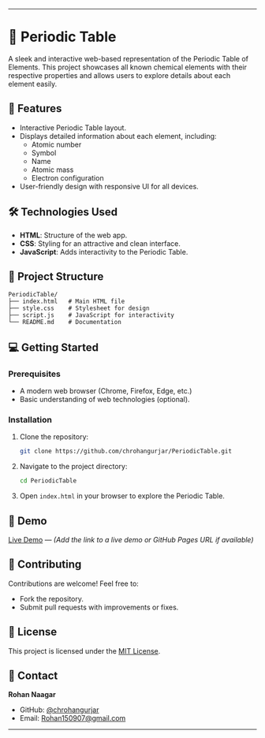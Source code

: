 
---

# 🌟 Periodic Table  

A sleek and interactive web-based representation of the Periodic Table of Elements. This project showcases all known chemical elements with their respective properties and allows users to explore details about each element easily.  

## 🚀 Features  
- Interactive Periodic Table layout.  
- Displays detailed information about each element, including:  
  - Atomic number  
  - Symbol  
  - Name  
  - Atomic mass  
  - Electron configuration  
- User-friendly design with responsive UI for all devices.  

## 🛠️ Technologies Used  
- **HTML**: Structure of the web app.  
- **CSS**: Styling for an attractive and clean interface.  
- **JavaScript**: Adds interactivity to the Periodic Table.  

## 📂 Project Structure  
```
PeriodicTable/
├── index.html   # Main HTML file  
├── style.css    # Stylesheet for design  
├── script.js    # JavaScript for interactivity  
└── README.md    # Documentation  
```  

## 💻 Getting Started  

### Prerequisites  
- A modern web browser (Chrome, Firefox, Edge, etc.)  
- Basic understanding of web technologies (optional).  

### Installation  
1. Clone the repository:  
   ```bash  
   git clone https://github.com/chrohangurjar/PeriodicTable.git  
   ```  
2. Navigate to the project directory:  
   ```bash  
   cd PeriodicTable  
   ```  
3. Open `index.html` in your browser to explore the Periodic Table.  

## 🧪 Demo  
[Live Demo](#) — *(Add the link to a live demo or GitHub Pages URL if available)*  

## 🤝 Contributing  
Contributions are welcome! Feel free to:  
- Fork the repository.  
- Submit pull requests with improvements or fixes.  

## 📜 License  
This project is licensed under the [MIT License](LICENSE).  

## 📧 Contact  
**Rohan Naagar**  
- GitHub: [@chrohangurjar](https://github.com/chrohangurjar)  
- Email: [Rohan150907@gmail.com](mailto:Rohan150907@gmail.com)  

---
